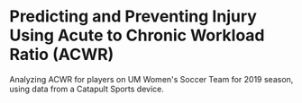 # Predicting and Preventing Injury Using Acute to Chronic Workload Ratio (ACWR)
Analyzing ACWR for players on UM Women's Soccer Team for 2019 season, using data from a Catapult Sports device.
